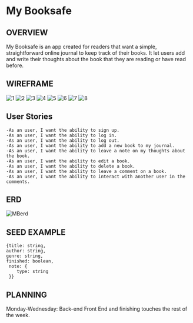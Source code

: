 # My Booksafe 

## OVERVIEW
My Booksafe is an app created for readers that want a simple, straightforward online journal to keep track of their books. It let users add and write their thoughts about the book that they are reading or have read before.

## WIREFRAME
![1](https://user-images.githubusercontent.com/77081100/194776339-616ce18e-41ae-49d9-8b51-e32df5c5b15f.jpg)
![2](https://user-images.githubusercontent.com/77081100/194776356-f2041351-9d50-4002-a43f-1f380fd2306b.jpg)
![3](https://user-images.githubusercontent.com/77081100/194776359-3db0b486-45f9-4696-8544-76f3619d41d6.jpg)
![4](https://user-images.githubusercontent.com/77081100/194776363-943f37b9-cff7-44d4-982c-b35b85f210b7.jpg)
![5](https://user-images.githubusercontent.com/77081100/194776366-0dff3693-9a28-49c2-8971-67c6d381d227.jpg)
![6](https://user-images.githubusercontent.com/77081100/194776369-d7dfb753-ea08-477d-a527-c9b712eb5aaf.jpg)
![7](https://user-images.githubusercontent.com/77081100/194776372-d8295845-0bef-4bac-851c-5f41f8178ae4.jpg)
![8](https://user-images.githubusercontent.com/77081100/194776374-a00458e4-87d7-42a4-b5f1-6e55ac881d95.jpg)

## User Stories
```
-As an user, I want the ability to sign up.
-As an user, I want the ability to log in.
-As an user, I want the ability to log out.
-As an user, I want the ability to add a new book to my journal.
-As an user, I want the ability to leave a note on my thoughts about the book.
-As an user, I want the ability to edit a book. 
-As an user, I want the ability to delete a book.
-As an user, I want the ability to leave a comment on a book.
-As an user, I want the ability to interact with another user in the comments.
```

## ERD

![MBerd](https://user-images.githubusercontent.com/77081100/194913610-15e615e3-f17f-4a48-a9b5-0717355b1037.jpg)

##  SEED EXAMPLE
```
{title: string,
author: string,
genre: string,
finished: boolean,
 note: {
    type: string
 }}
```
## PLANNING
Monday-Wednesday: Back-end
Front End and finishing touches the rest of the week.
